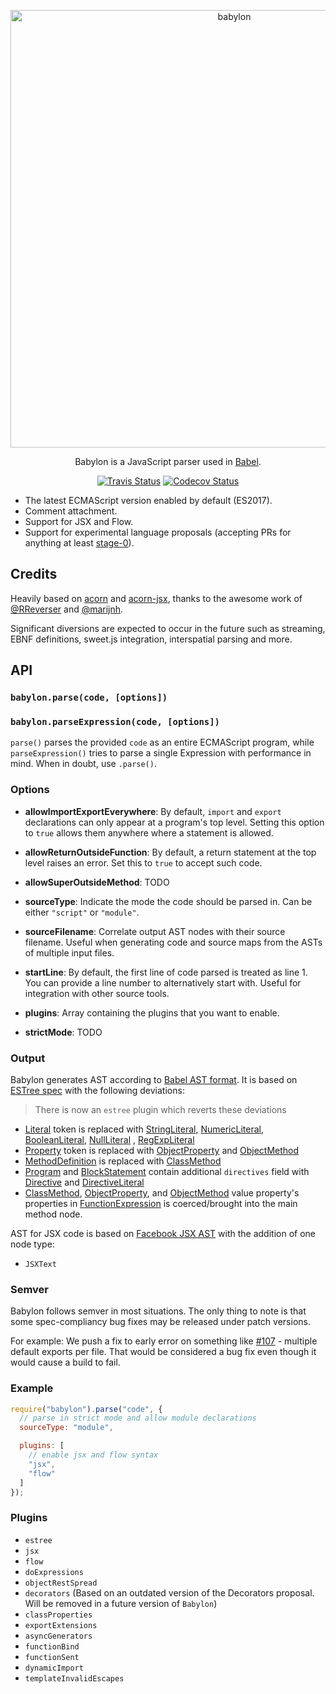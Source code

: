 <p align="center">
  <img alt="babylon" src="https://raw.githubusercontent.com/babel/logo/master/babylon.png" width="700">
</p>

<p align="center">
  Babylon is a JavaScript parser used in <a href="https://github.com/babel/babel">Babel</a>.
</p>

<p align="center">
  <a href="https://travis-ci.org/babel/babylon"><img alt="Travis Status" src="https://img.shields.io/travis/babel/babylon/master.svg?style=flat&label=travis"></a>
  <a href="https://codecov.io/gh/babel/babylon"><img alt="Codecov Status" src="https://img.shields.io/codecov/c/github/babel/babylon/master.svg?style=flat"></a>
</p>

- The latest ECMAScript version enabled by default (ES2017).
- Comment attachment.
- Support for JSX and Flow.
- Support for experimental language proposals (accepting PRs for anything at
  least [stage-0](https://github.com/tc39/proposals/blob/master/stage-0-proposals.md)).

## Credits

Heavily based on [acorn](https://github.com/marijnh/acorn) and [acorn-jsx](https://github.com/RReverser/acorn-jsx),
thanks to the awesome work of [@RReverser](https://github.com/RReverser) and [@marijnh](https://github.com/marijnh).

Significant diversions are expected to occur in the future such as streaming, EBNF definitions, sweet.js integration,
interspatial parsing and more.

## API

### `babylon.parse(code, [options])`

### `babylon.parseExpression(code, [options])`

`parse()` parses the provided `code` as an entire ECMAScript program, while
`parseExpression()` tries to parse a single Expression with performance in
mind. When in doubt, use `.parse()`.

### Options

- **allowImportExportEverywhere**: By default, `import` and `export`
  declarations can only appear at a program's top level. Setting this
  option to `true` allows them anywhere where a statement is allowed.

- **allowReturnOutsideFunction**: By default, a return statement at
  the top level raises an error. Set this to `true` to accept such
  code.

- **allowSuperOutsideMethod**: TODO

- **sourceType**: Indicate the mode the code should be parsed in. Can be
  either `"script"` or `"module"`.

- **sourceFilename**: Correlate output AST nodes with their source filename. Useful when generating code and source maps
  from the ASTs of multiple input files.

- **startLine**: By default, the first line of code parsed is treated as line 1. You can provide a line number to
  alternatively start with. Useful for integration with other source tools.

- **plugins**: Array containing the plugins that you want to enable.

- **strictMode**: TODO

### Output

Babylon generates AST according to [Babel AST format][].
It is based on [ESTree spec][] with the following deviations:

> There is now an `estree` plugin which reverts these deviations

- [Literal][] token is replaced with [StringLiteral][], [NumericLiteral][], [BooleanLiteral][], [NullLiteral][]
  , [RegExpLiteral][]
- [Property][] token is replaced with [ObjectProperty][] and [ObjectMethod][]
- [MethodDefinition][] is replaced with [ClassMethod][]
- [Program][] and [BlockStatement][] contain additional `directives` field with [Directive][] and [DirectiveLiteral][]
- [ClassMethod][], [ObjectProperty][], and [ObjectMethod][] value property's properties in [FunctionExpression][] is
  coerced/brought into the main method node.

AST for JSX code is based on [Facebook JSX AST][] with the addition of one node type:

- `JSXText`

[Babel AST format]: https://github.com/babel/babylon/blob/master/ast/spec.md

[ESTree spec]: https://github.com/estree/estree

[Literal]: https://github.com/estree/estree/blob/master/es5.md#literal

[Property]: https://github.com/estree/estree/blob/master/es5.md#property

[MethodDefinition]: https://github.com/estree/estree/blob/master/es2015.md#methoddefinition

[StringLiteral]: https://github.com/babel/babylon/blob/master/ast/spec.md#stringliteral

[NumericLiteral]: https://github.com/babel/babylon/blob/master/ast/spec.md#numericliteral

[BooleanLiteral]: https://github.com/babel/babylon/blob/master/ast/spec.md#booleanliteral

[NullLiteral]: https://github.com/babel/babylon/blob/master/ast/spec.md#nullliteral

[RegExpLiteral]: https://github.com/babel/babylon/blob/master/ast/spec.md#regexpliteral

[ObjectProperty]: https://github.com/babel/babylon/blob/master/ast/spec.md#objectproperty

[ObjectMethod]: https://github.com/babel/babylon/blob/master/ast/spec.md#objectmethod

[ClassMethod]: https://github.com/babel/babylon/blob/master/ast/spec.md#classmethod

[Program]: https://github.com/babel/babylon/blob/master/ast/spec.md#programs

[BlockStatement]: https://github.com/babel/babylon/blob/master/ast/spec.md#blockstatement

[Directive]: https://github.com/babel/babylon/blob/master/ast/spec.md#directive

[DirectiveLiteral]: https://github.com/babel/babylon/blob/master/ast/spec.md#directiveliteral

[FunctionExpression]: https://github.com/babel/babylon/blob/master/ast/spec.md#functionexpression

[Facebook JSX AST]: https://github.com/facebook/jsx/blob/master/AST.md

### Semver

Babylon follows semver in most situations. The only thing to note is that some spec-compliancy bug fixes may be released
under patch versions.

For example: We push a fix to early error on something like [#107](https://github.com/babel/babylon/pull/107) - multiple
default exports per file. That would be considered a bug fix even though it would cause a build to fail.

### Example

```javascript
require("babylon").parse("code", {
  // parse in strict mode and allow module declarations
  sourceType: "module",

  plugins: [
    // enable jsx and flow syntax
    "jsx",
    "flow"
  ]
});
```

### Plugins

- `estree`
- `jsx`
- `flow`
- `doExpressions`
- `objectRestSpread`
- `decorators` (Based on an outdated version of the Decorators proposal. Will be removed in a future version
  of `Babylon`)
- `classProperties`
- `exportExtensions`
- `asyncGenerators`
- `functionBind`
- `functionSent`
- `dynamicImport`
- `templateInvalidEscapes`
